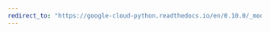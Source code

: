 ```yaml
---
redirect_to: "https://google-cloud-python.readthedocs.io/en/0.10.0/_modules/gcloud/datastore/batch.html"
---
```

